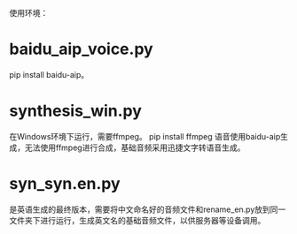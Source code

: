 使用环境：
# baidu_aip_voice.py
pip install baidu-aip。
# synthesis_win.py
在Windows环境下运行，需要ffmpeg。
pip install ffmpeg
语音使用baidu-aip生成，无法使用ffmpeg进行合成，基础音频采用迅捷文字转语音生成。
# syn_syn.en.py
是英语生成的最终版本，需要将中文命名好的音频文件和rename_en.py放到同一文件夹下进行运行，生成英文名的基础音频文件，以供服务器等设备调用。
